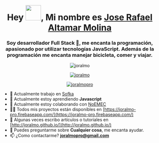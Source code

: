 <h1 align="center">Hey <img src="https://media.giphy.com/media/hvRJCLFzcasrR4ia7z/giphy.gif" width="50px">, Mi nombre es <a href="https://www.linkedin.com/in/joralmopro" target="_blank">Jose Rafael Altamar Molina</a></h1>
<h3 align="center">Soy desarrollador Full Stack 🚀, me encanta la programación, apasionado por utilizar tecnologías JavaScript. Además de la programación me encanta manejar bicicleta, comer y viajar.</h3>

<p align="center"> <img src="https://komarev.com/ghpvc/?username=joralmo&label=Profile%20views&color=0e75b6&style=flat" alt="joralmo" /> </p>

<p align="center"> <a href="https://github.com/ryo-ma/github-profile-trophy"><img src="https://github-profile-trophy.vercel.app/?username=joralmo" alt="joralmo" /></a> </p>

<p align="center"> <a href="https://twitter.com/joralmopro" target="blank"><img src="https://img.shields.io/twitter/follow/joralmopro?logo=twitter&style=for-the-badge" alt="joralmopro" /></a> </p>



- 🔭 Actualmente trabajo en [Sofka](https://sofka.com.co/)
- 🌱 Actualmente estoy aprendiendo **Javascript**
- 👯 Actualmente estoy colaborando con [NoEMEC](https://github.com/NoEMEC/)
- 👨‍💻 Todos mis proyectos están disponibles en [https://joralmo-pro.firebaseapp.com/](https://joralmo-pro.firebaseapp.com/)
- 📝 Algunas veces escribo artículos o tutoriales en [http://joralmo.github.io/](http://joralmo.github.io/)
- 💬 Puedes preguntarme sobre **Cualquier cosa**, me encanta ayudar.
- 📫 ¿Como contactarme? **joralmopro@gmail.com**

